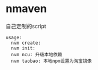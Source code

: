# nmaven

自己定制的script


```shell
usage:
  nvm create: 
  nvm init: 
  nvm ncu: 升级本地依赖
  nvm taobao: 本地npm设置为淘宝镜像

```

